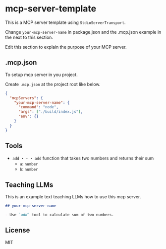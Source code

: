 # mcp-server-template

This is a MCP server template using `StdioServerTransport`.

Change `your-mcp-server-name` in package.json and the .mcp.json example in the next to this section.

Edit this section to explain the purpose of your MCP server.

## .mcp.json

To setup mcp server in you project.

Create `.mcp.json` at the project root like below.

```json
{
  "mcpServers": {
    "your-mcp-server-name": {
      "command": "node",
      "args": ["./build/index.js"],
      "env": {}
    }
  }
}
```

## Tools

- `add` ・・・ `add` function that takes two numbers and returns their sum
  - `a`: `number`
  - `b`: `number`

## Teaching LLMs

This is an example text teaching LLMs how to use this mcp server.

```md
## your-mcp-server-name

- Use `add` tool to calculate sum of two numbers.
```

## License

MIT
